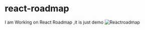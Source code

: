 # react-roadmap
I am Working on React Roadmap ,it is just demo
![Reactroadmap](https://github.com/Wahab-Adil/react-roadmap/assets/115516734/e52ee0c5-82fd-4f82-987e-1da7ba598816)

